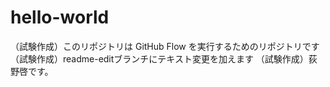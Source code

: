 # hello-world
（試験作成）このリポジトリは GitHub Flow を実行するためのリポジトリです
（試験作成）readme-editブランチにテキスト変更を加えます
（試験作成）荻野啓です。
